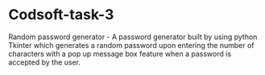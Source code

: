# Codsoft-task-3
Random password generator - A password generator built by using python Tkinter which generates a random password upon entering the number of characters with a pop up message box feature when a password is accepted by the user.

